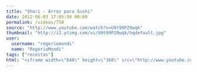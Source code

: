```yaml
---
title: "Shari - Arroz para Sushi"
date: 2012-06-03 17:05:50 00:00
permalink: /videos/750
source: "http://www.youtube.com/watch?v=U9t99P20wqk"
thumbnail: "http://i2.ytimg.com/vi/U9t99P20wqk/hqdefault.jpg"
user:
  username: "rogeriomondi"
  name: "RogerioMondi"
tags: ["receitas"]
html: "<iframe width=\"640\" height=\"360\" src=\"http://www.youtube.com/embed/U9t99P20wqk?wmode=transparent&fs=1&feature=oembed\" frameborder=\"0\" allowfullscreen></iframe>"
---
```


